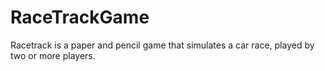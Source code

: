 # RaceTrackGame
Racetrack is a paper and pencil game that simulates a car race, played by two or more players.
